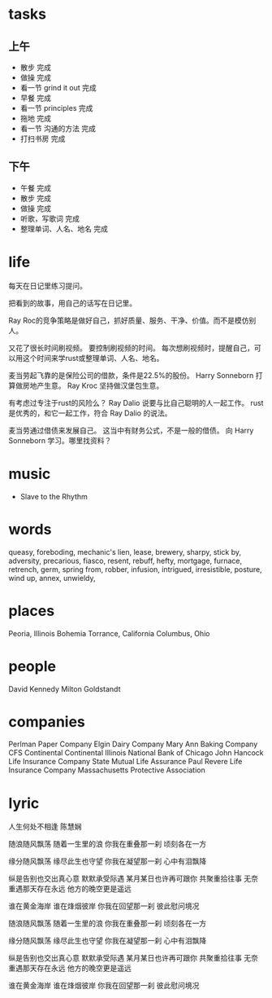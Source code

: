 # tasks

## 上午

* 散步 完成
* 做操 完成
* 看一节 grind it out 完成
* 早餐 完成
* 看一节 principles 完成
* 拖地 完成
* 看一节 沟通的方法 完成
* 打扫书房 完成

## 下午

* 午餐 完成
* 散步 完成
* 做操 完成
* 听歌，写歌词 完成
* 整理单词、人名、地名 完成

# life

每天在日记里练习提问。

把看到的故事，用自己的话写在日记里。

Ray Roc的竞争策略是做好自己，抓好质量、服务、干净、价值。而不是模仿别人。

又花了很长时间刷视频。
要控制刷视频的时间。
每次想刷视频时，提醒自己，可以用这个时间来学rust或整理单词、人名、地名。

麦当劳起飞靠的是保险公司的借款，条件是22.5%的股份。
Harry Sonneborn 打算做房地产生意。
Ray Kroc 坚持做汉堡包生意。

有考虑过专注于rust的风险么？
Ray Dalio 说要与比自己聪明的人一起工作。
rust是优秀的，和它一起工作，符合 Ray Dalio 的说法。

麦当劳通过借债来发展自己。
这当中有财务公式，不是一般的借债。
向 Harry Sonneborn 学习。哪里找资料？

# music

* Slave to the Rhythm

# words

queasy, foreboding, mechanic's lien, lease, brewery, sharpy, stick by, adversity, precarious, fiasco,
resent, rebuff, hefty, mortgage, furnace, retrench, germ, spring from, robber, infusion, intrigued,
irresistible, posture, wind up, annex, unwieldy, 

# places

Peoria, Illinois
Bohemia
Torrance, California
Columbus, Ohio

# people

David Kennedy
Milton Goldstandt

# companies

Perlman Paper Company
Elgin Dairy Company
Mary Ann Baking Company
CFS Continental
Continental Illinois National Bank of Chicago
John Hancock Life Insurance Company
State Mutual Life Assurance
Paul Revere Life Insurance Company
Massachusetts Protective Association

# lyric

人生何处不相逢
  陈慧娴

随浪随风飘荡
随着一生里的浪
你我在重叠那一刹
顷刻各在一方

缘分随风飘荡
缘尽此生也守望
你我在凝望那一刹
心中有泪飘降

纵是告别也交出真心意
默默承受际遇
某月某日也许再可跟你
共聚重拾往事
无奈重遇那天存在永远
他方的晚空更是遥远

谁在黄金海岸
谁在烽烟彼岸
你我在回望那一刹
彼此慰问境况

随浪随风飘荡
随着一生里的浪
你我在重叠那一刹
顷刻各在一方

缘分随风飘荡
缘尽此生也守望
你我在凝望那一刹
心中有泪飘降

纵是告别也交出真心意
默默承受际遇
某月某日也许再可跟你
共聚重拾往事
无奈重遇那天存在永远
他方的晚空更是遥远

谁在黄金海岸
谁在烽烟彼岸
你我在回望那一刹
彼此慰问境况
